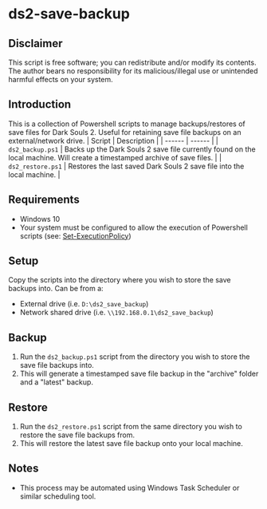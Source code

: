# ds2-save-backup

## Disclaimer
This script is free software; you can redistribute and/or modify its contents. The author bears no responsibility for its malicious/illegal use or unintended harmful effects on your system.

## Introduction
This is a collection of Powershell scripts to manage backups/restores of save files for Dark Souls 2. Useful for retaining save file backups on an external/network drive.
| Script | Description |
| ------ | ------ |
| `ds2_backup.ps1` | Backs up the Dark Souls 2 save file currently found on the local machine. Will create a timestamped archive of save files. |
| `ds2_restore.ps1` | Restores the last saved Dark Souls 2 save file into the local machine. |

## Requirements
* Windows 10
* Your system must be configured to allow the execution of Powershell scripts (see: [Set-ExecutionPolicy](https://docs.microsoft.com/en-us/powershell/module/microsoft.powershell.security/set-executionpolicy?view=powershell-7.1))

## Setup
Copy the scripts into the directory where you wish to store the save backups into. Can be from a:
* External drive (i.e. `D:\ds2_save_backup`)
* Network shared drive (i.e. `\\192.168.0.1\ds2_save_backup`)

## Backup
1. Run the `ds2_backup.ps1` script from the directory you wish to store the save file backups into.
2. This will generate a timestamped save file backup in the "archive" folder and a "latest" backup.

## Restore
1. Run the `ds2_restore.ps1` script from the same directory you wish to restore the save file backups from.
2. This will restore the latest save file backup onto your local machine.

## Notes
* This process may be automated using Windows Task Scheduler or similar scheduling tool.
